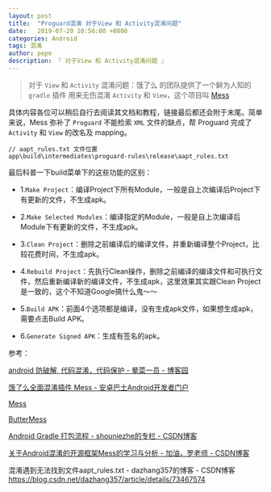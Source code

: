 ```yaml
---
layout: post
title:  "Proguard混淆 对于View 和 Activity混淆问题"
date:   2019-07-20 10:56:00 +0800
categories: Android
tags: 混淆
author: pepe
description: 『 对于View 和 Activity混淆问题 』
---
```


> 对于 `View` 和 `Activity` 混淆问题：饿了么 的团队提供了一个鲜为人知的 `gradle` 插件 用来无伤混淆 `Activity` 和 `View`，这个项目叫 [Mess](https://github.com/eleme/Mess)

具体内容各位可以稍后自行去阅读其文档和教程，链接最后都还会附于末尾。简单来说，Mess 弥补了 `Proguard` 不能检索 `XML` 文件的缺点，帮 Proguard 完成了 `Activity` 和 `View` 的改名及 mapping。


```
// aapt_rules.txt 文件位置
app\build\intermediates\proguard-rules\release\aapt_rules.txt
```

最后科普一下build菜单下的这些功能的区别：

* 1.`Make Project`：编译Project下所有Module，一般是自上次编译后Project下有更新的文件，不生成apk。

* 2.`Make Selected Modules`：编译指定的Module，一般是自上次编译后Module下有更新的文件，不生成apk。

* 3.`Clean Project`：删除之前编译后的编译文件，并重新编译整个Project，比较花费时间，不生成apk。

* 4.`Rebuild Project`：先执行Clean操作，删除之前编译的编译文件和可执行文件，然后重新编译新的编译文件，不生成apk，这里效果其实跟Clean Project是一致的，这个不知道Google搞什么鬼～～

* 5.`Build APK`：前面4个选项都是编译，没有生成apk文件，如果想生成apk，需要点击Build APK。

* 6.`Generate Signed APK`：生成有签名的apk。







参考：

[android 防破解, 代码混淆，代码保护 - 晕菜一员 - 博客园](https://www.cnblogs.com/CharlesGrant/p/7544311.html)

[饿了么全面混淆插件 Mess - 安卓巴士Android开发者门户](http://www.10tiao.com/html/597/201808/2651943416/1.html)

[Mess](https://github.com/eleme/Mess)

[ButterMess](https://github.com/peacepassion/ButterMess)

[Android Gradle 打包流程 - shouniezhe的专栏 - CSDN博客](https://blog.csdn.net/shouniezhe/article/details/95162422)

[关于Android混淆的开源框架Mess的学习与分析 - 加油，罗老师 - CSDN博客](https://blog.csdn.net/qq_35770354/article/details/82799049)

混淆遇到无法找到文件aapt_rules.txt - dazhang357的博客 - CSDN博客
https://blog.csdn.net/dazhang357/article/details/73467574